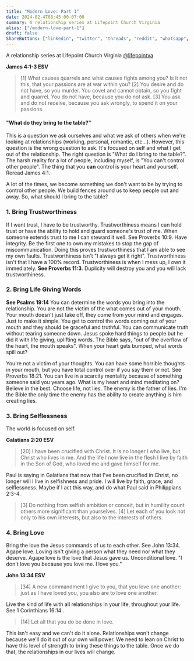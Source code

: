 ```yaml
---
title: "Modern Love: Part 1"
date: 2024-02-4T08:45:00-07:00
summary: A relationship series at Lifepoint Church Virginia
alias: ["/modern-love-part-1"]
draft: false
ShareButtons: ["linkedin", "twitter", "threads", "reddit", "whatsapp", "facebook"]
---
```


A relationship series at Lifepoint Church Virginia [@lifepointva](https://www.instagram.com/lifepointva)

**James 4:1-3 ESV**
> [1] What causes quarrels and what causes fights among you? Is it not this, that your passions are at war within you? [2] You desire and do not have, so you murder. You covet and cannot obtain, so you fight and quarrel. You do not have, because you do not ask. [3] You ask and do not receive, because you ask wrongly, to spend it on your passions. 

#### "What do they bring to the table?"

This is a question we ask ourselves and what we ask of others when we're looking at relationships (working, personal, romantic, etc...). However, this question is the wrong question to ask. It's focused on self and what I get out of the relationship. The right question is "What do I bring to the table?". The harsh reality for a lot of people, including myself, is "You can't control other people". The thing that you **can** control is your heart and yourself. Reread James 4:1. 

A lot of the times, we become something we don't want to be by trying to control other people. We build fences around us to keep people out and away. So, what should I bring to the table? 

### 1. Bring Trustworthiness

If I want trust, I have to be trustworthy. Trustworthiness means I can hold trust or have the ability to hold and guard someone's trust of me. When someone extends trust to me I can steward it well. See Proverbs 10:9. Have integrity. Be the first one to own my mistakes to stop the gap of miscommunication. Doing this proves trustworthiness that I am able to see my own faults. Trustworthiness isn't "I always get it right". Trustworthiness isn't that I have a 100% record. Trustworthiness is when I mess up, I own it immediately. **See Proverbs 11:3**. Duplicity will destroy you and you will lack trustworthiness. 

### 2. Bring Life Giving Words 

**See Psalms 19:14** You can determine the words you bring into the relationship. You are not the victim of the what comes out of your mouth. Your mouth doesn't just take off, they come from your mind and engages. Just to make it simple. You get to control the words coming out of your mouth and they should be graceful and truthful. You can communicate truth without tearing someone down. Jesus spoke hard things to people but he did it with life giving, uplifting words. The Bible says, "out of the overflow of the heart, the mouth speaks". When your heart gets bumped, what words spill out? 

You're not a victim of your thoughts. You can have some horrible thoughts in your mouth, but you have total control over if you say them or not. See Proverbs 18:21. You can live in a scarcity mentality because of something someone said you years ago. What is my heart and mind meditating on?  Believe in the best. Choose life, not lies. The enemy is the father of lies. I'm the Bible the only time the enemy has the ability to create anything is him creating lies. 

### 3. Bring Selflessness

The world is focused on self. 

**Galatians 2:20 ESV**
> [20] I have been crucified with Christ. It is no longer I who live, but Christ who lives in me. And the life I now live in the flesh I live by faith in the Son of God, who loved me and gave himself for me. 

Paul is saying in Galatians that now that I've been crucified in Christ, no longer will I live in selfishness and pride. I will live by faith, grace, and selflessness. Maybe if I act this way, and do what Paul said in Philippians 2:3-4. 

> [3] Do nothing from selfish ambition or conceit, but in humility count others more significant than yourselves. [4] Let each of you look not only to his own interests, but also to the interests of others. 

### 4. Bring Love 

Bring the love the Jesus commands of us to each other. See John 13:34. Agape love. Loving isn't giving a person what they need nor what they deserve. Agape love is the love that Jesus gave us. Unconditional love. "I don't love you because you love me. I love you." 

**John 13:34 ESV**
> [34] A new commandment I give to you, that you love one another: just as I have loved you, you also are to love one another. 

Live the kind of life with all relationships in your life, throughout your life. See 1 Corinthians 16:14 . 

> [14] Let all that you do be done in love.

This isn't easy and we can't do it alone. Relationships won't change because we'll do it out of our own will power. We need to lean on Christ to have this level of strength to bring these things to the table. Once we do that, the relationships in our lives will change.
